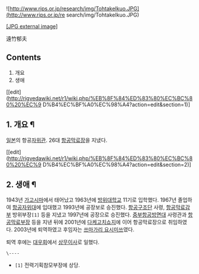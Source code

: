 ![http://www.rips.or.jp/research/img/TohtakeIkuo.JPG](http://www.rips.or.jp/re
search/img/TohtakeIkuo.JPG)

[[JPG external image]](http://www.rips.or.jp/research/img/TohtakeIkuo.JPG)

  
遠竹郁夫

## Contents

    

1. 개요 
2. 생애 

[[edit](http://rigvedawiki.net/r1/wiki.php/%EB%8F%84%ED%83%80%EC%BC%80%20%EC%9
D%B4%EC%BF%A0%EC%98%A4?action=edit&section=1)]

## 1. 개요 ¶

[일본](%EC%9D%BC%EB%B3%B8.md)의 항공[자위관](%EC%9E%90%EC%9C%84%EA%B4%80.md).
26대 [항공막료장](%ED%95%AD%EA%B3%B5%EB%A7%89%EB%A3%8C%EC%9E%A5.md)을 지냈다.

[[edit](http://rigvedawiki.net/r1/wiki.php/%EB%8F%84%ED%83%80%EC%BC%80%20%EC%9
D%B4%EC%BF%A0%EC%98%A4?action=edit&section=2)]

## 2. 생애 ¶

1943년 [가고시마](%EA%B0%80%EA%B3%A0%EC%8B%9C%EB%A7%88.md)에서 태어났고 1963년에
[방위대학교](%EB%B0%A9%EC%9C%84%EB%8C%80%ED%95%99%EA%B5%90.md) 11기로 입학했다. 1967년
졸업하여 [항공자위대](%ED%95%AD%EA%B3%B5%EC%9E%90%EC%9C%84%EB%8C%80.md)에 입대했고 1993년에
공장보로 승진했다. [항공구조단](%ED%95%AD%EA%B3%B5%EC%B4%9D%EB%8C%80#s-2.2.1.md) 사령,
[항공막료감부](%ED%95%AD%EA%B3%B5%EB%A7%89%EB%A3%8C%EA%B0%90%EB%B6%80.md)
방위부장`[1]` 등을 지냈고 1997년에 공장으로 승진했다. [중부항공방면대](%EC%A4%91%EB%B6%80%ED%95%AD%EA%B3%B5%EB%B0%A9%EB%A9%B4%EB%8C%80.md) 사령관과
[항공막료부장](%EA%B3%B5%EA%B5%B0%EC%B0%B8%EB%AA%A8%EC%B0%A8%EC%9E%A5.md) 등을 지낸
뒤에 2001년에 [다케고치쇼지](%EB%8B%A4%EC%BC%80%EA%B3%A0%EC%B9%98%20%EC%87%BC%EC%A7%80.md)에 이어
항공막료장으로 취임하였다. 2003년에 퇴역하였고 후임자는 [쓰마가리 요시미쓰](%EC%93%B0%EB%A7%88%EA%B0%80%EB%A6%AC%20%EC%9A%94%EC%8B%9C%EB%AF%B8%EC%93%B0.md)였다.

  

퇴역 후에는 [대우회](%EB%8C%80%EC%9A%B0%ED%9A%8C.md)에서
[상무이사](%EC%83%81%EB%AC%B4.md)로 일했다.

`\----`

  * `[1]` 전력기획참모부장에 상당.

